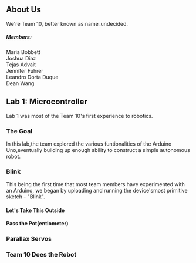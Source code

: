 ## About Us

We're Team 10, better known as name_undecided.


##### Members: <br>
Maria Bobbett <br>
Joshua Diaz <br>
Tejas Advait <br>
Jennifer Fuhrer <br>
Leandro Dorta Duque <br>
Dean Wang <br>

## Lab 1: Microcontroller
Lab 1 was most of the Team 10's first experience to robotics.
### The Goal
In this lab,the team explored the various funtionalities of the Arduino Uno,eventually building up enough ability to construct a simple autonomous robot.

### Blink
This being the first time that most team members have experimented with an Arduino, we began by uploading and running the device'smost primitive sketch - "Blink".

#### Let's Take This Outside

#### Pass the Pot(entiometer)


### Parallax Servos


### Team 10 Does the Robot